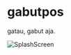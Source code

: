 # gabutpos
gatau, gabut aja.

![SplashScreen](https://res.cloudinary.com/baedev/image/upload/v1603460283/Splash_gprg1t.png)
